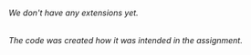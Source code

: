 ###### We don't have any extensions yet.
###### The code was created how it was intended in the assignment.